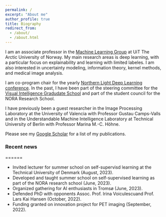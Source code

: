 ```yaml
---
permalink: /
excerpt: "About me"
author_profile: true
title: Biography
redirect_from: 
  - /about/
  - /about.html
---
```


I am an associate professor in the [Machine Learning Group](https://machine-learning.uit.no) at UiT The Arctic University of Norway. My main research areas is deep learning, with a particular focus on explainability and learning with limited labeles. I am also interested in uncertainty modeling, information theory, kernel methods, and medical image analysis.

I am co-program chair for the yearly [Northern Light Deep Learning conference](https://www.nldl.org). In the past, I have been part of the steering committee for the [Visual Intelligence Gradudate School](https://www.visual-intelligence.no/about/vigs) and part of the student council for the NORA Research School.

I have previously been a guest researcher in the Image Processing Laboratory at the University of Valencia with Professor Gustau Camps-Valls and in the Understandable Machine Intelligence Laboratory at Technical University of Berlin with Professor Marina M.-C. Höhne.

Please see my [Google Scholar](https://scholar.google.no/citations?user=gUd35ngAAAAJ&hl=no) for a list of my publications.


### Recent news
======
* Invited lecturer for summer school on self-supervisd learning at the Technical University of Denmark (August, 2023).
* Developed and taught summer school on self-supervised learning as part of the NORA research school (June, 2023).
* Organized gathering for AI enthusiasts in Tromsø (June, 2023).
* Defended PhD with opponents Assoc. Prof. Irina Voiculescuand Prof. Lars Kai Hansen (October, 2022).
* Funding granted on innovation project for PET imaging (September, 2022).
